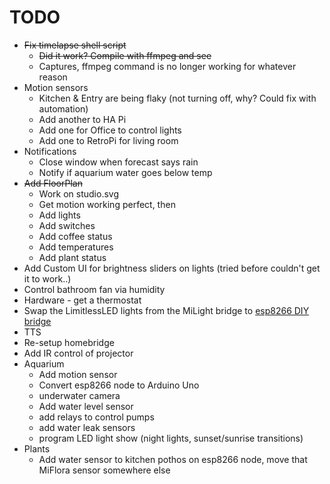 # TODO
* ~~Fix timelapse shell script~~
  * ~~Did it work? Compile with ffmpeg and see~~
  * Captures, ffmpeg command is no longer working for whatever reason
* Motion sensors
  * Kitchen & Entry are being flaky (not turning off, why? Could fix with automation)
  * Add another to HA Pi
  * Add one for Office to control lights
  * Add one to RetroPi for living room
* Notifications
  * Close window when forecast says rain
  * Notify if aquarium water goes below temp
* ~~Add FloorPlan~~
  * Work on studio.svg
  * Get motion working perfect, then
  * Add lights
  * Add switches
  * Add coffee status
  * Add temperatures
  * Add plant status
* Add Custom UI for brightness sliders on lights (tried before couldn't get it to work..)
* Control bathroom fan via humidity
* Hardware - get a thermostat
* Swap the LimitlessLED lights from the MiLight bridge to [esp8266 DIY bridge](https://github.com/sidoh/esp8266_milight_hub)
* TTS
* Re-setup homebridge
* Add IR control of projector
* Aquarium
  * Add motion sensor
  * Convert esp8266 node to Arduino Uno
  * underwater camera
  * Add water level sensor
  * add relays to control pumps
  * add water leak sensors
  * program LED light show (night lights, sunset/sunrise transitions)
* Plants
  * Add water sensor to kitchen pothos on esp8266 node, move that MiFlora sensor somewhere else

